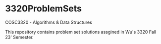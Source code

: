 # 3320ProblemSets
COSC3320 - Algorithms &amp; Data Structures

This repository contains problem set solutions assgined in Wu's 3320 Fall 23' Semester.
